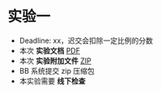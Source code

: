 # 实验一

- Deadline: xx，迟交会扣除一定比例的分数
- 本次 **实验文档** [PDF](/pdf/laba.pdf)
- 本次 **实验附加文件** [ZIP](/zip/laba.zip)
- BB 系统提交 zip 压缩包
- 本实验需要 **线下检查**

